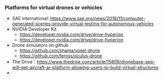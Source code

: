 ### Platforms for virtual drones or vehicles

+ SAE international: https://www.sae.org/news/2018/11/computer-generated-scenes-provide-virtual-testing-for-autonomous-vehicles
+ NVIDIA Developer Kit 
   + https://developer.nvidia.com/drive/drive-hyperion
   + https://developer.nvidia.com/drive/drive-hyperion
+ Drone simulators on github
   + https://github.com/shama/voxel-drone
   + https://github.com/feross/oculus-drone
+ The Drive：https://www.thedrive.com/article/15809/dronebase-app-will-get-aircraft-ar-platform-allowing-users-to-build-virtual-structures
+
